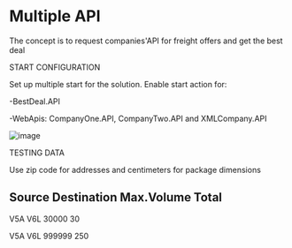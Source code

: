 # Multiple API
The concept is to request companies'API for freight offers and get the best deal

START CONFIGURATION

Set up multiple start for the solution. Enable start action for:

-BestDeal.API

-WebApis: CompanyOne.API, CompanyTwo.API and XMLCompany.API

![image](https://user-images.githubusercontent.com/13142318/134924903-a9e7678f-01a5-4c12-a3b8-5dd02169607f.png)




TESTING DATA

Use zip code for addresses and centimeters for package dimensions 

Source  Destination   Max.Volume    Total
----------------------------------------------
V5A         V6L           30000         30

V5A         V6L           999999        250
